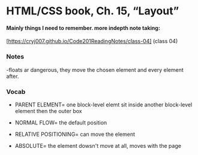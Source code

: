 # HTML/CSS book, Ch. 15, “Layout” 

#### Mainly things I need to remember. more indepth note taking:
[https://cryj007.github.io/Code201ReadingNotes/class-04] (class 04)

### Notes
-floats ar dangerous, they move the chosen element and every element after.



### Vocab
- PARENT ELEMENT= one block-level elemt sit inside another block-level element then the outer box

- NORMAL FLOW= the default position 

- RELATIVE POSITIONING= can move the element

- ABSOLUTE= the element dowsn't move at all, moves with the page

